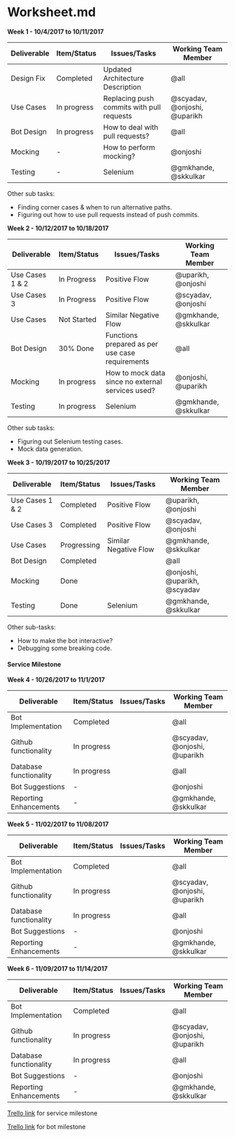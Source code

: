# Worksheet.md

**Week 1 - 10/4/2017 to 10/11/2017**  


| Deliverable   | Item/Status   |  Issues/Tasks | Working Team Member
| ------------- | ------------  |  ------------ | ---------------
| Design Fix | Completed | Updated Architecture Description | @all
| Use Cases | In progress | Replacing push commits with pull requests | @scyadav, @onjoshi, @uparikh
| Bot Design | In progress | How to deal with pull requests? | @all
| Mocking | - | How to perform mocking? | @onjoshi
| Testing | - | Selenium | @gmkhande, @skkulkar


Other sub tasks:  
* Finding corner cases & when to run alternative paths.
* Figuring out how to use pull requests instead of push commits.  


  
**Week 2 - 10/12/2017 to 10/18/2017**  


| Deliverable   | Item/Status   |  Issues/Tasks | Working Team Member
| ------------- | ------------  |  ------------ | ---------------
| Use Cases 1 & 2 | In Progress | Positive Flow | @uparikh, @onjoshi
| Use Cases 3 | In Progress | Positive Flow | @scyadav, @onjoshi
| Use Cases| Not Started | Similar Negative Flow | @gmkhande, @skkulkar
| Bot Design | 30% Done | Functions prepared as per use case requirements | @all
| Mocking | In progress | How to mock data since no external services used?  |  @onjoshi, @uparikh
| Testing | In progress | Selenium | @gmkhande, @skkulkar  


Other sub tasks:
* Figuring out Selenium testing cases.
* Mock data generation.  


 
  
**Week 3 - 10/19/2017 to 10/25/2017**  


| Deliverable   | Item/Status   |  Issues/Tasks | Working Team Member
| ------------- | ------------  |  ------------ | ---------------
| Use Cases 1 & 2 | Completed | Positive Flow | @uparikh, @onjoshi
| Use Cases 3 | Completed | Positive Flow | @scyadav, @onjoshi 
| Use Cases| Progressing | Similar Negative Flow | @gmkhande, @skkulkar
| Bot Design |  Completed | | @all
| Mocking | Done |  |  @onjoshi, @uparikh, @scyadav
| Testing | Done | Selenium | @gmkhande, @skkulkar  


Other sub-tasks:
* How to make the bot interactive?
* Debugging some breaking code.  

#### Service Milestone


**Week 4 - 10/26/2017 to 11/1/2017**  


| Deliverable   | Item/Status   |  Issues/Tasks | Working Team Member
| ------------- | ------------  |  ------------ | ---------------
| Bot Implementation | Completed |  | @all
| Github functionality | In progress |  | @scyadav, @onjoshi, @uparikh
| Database functionality | In progress |  | @all
| Bot Suggestions | - |  | @onjoshi
| Reporting Enhancements | - |  | @gmkhande, @skkulkar


**Week 5 - 11/02/2017 to 11/08/2017**  



| Deliverable   | Item/Status   |  Issues/Tasks | Working Team Member
| ------------- | ------------  |  ------------ | ---------------
| Bot Implementation | Completed |  | @all
| Github functionality | In progress |  | @scyadav, @onjoshi, @uparikh
| Database functionality | In progress |  | @all
| Bot Suggestions | - |  | @onjoshi
| Reporting Enhancements | - |  | @gmkhande, @skkulkar



**Week 6 - 11/09/2017 to 11/14/2017**  



| Deliverable   | Item/Status   |  Issues/Tasks | Working Team Member
| ------------- | ------------  |  ------------ | ---------------
| Bot Implementation | Completed |  | @all
| Github functionality | In progress |  | @scyadav, @onjoshi, @uparikh
| Database functionality | In progress |  | @all
| Bot Suggestions | - |  | @onjoshi
| Reporting Enhancements | - |  | @gmkhande, @skkulkar




[Trello link](https://trello.com/b/QfvJ0xst/service-milestone) for service milestone  

[Trello link](https://trello.com/b/TOCZ77rb/android-recommender) for bot milestone


